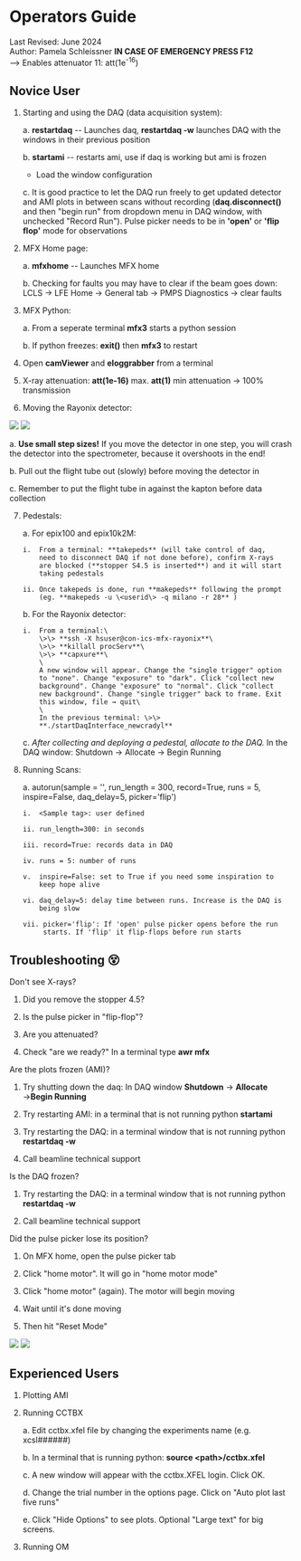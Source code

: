 # Operators Guide

Last Revised: June 2024  
Author: Pamela Schleissner
**IN CASE OF EMERGENCY PRESS F12**  
--> Enables attenuator 11: att(1e<sup>-16</sup>)

## Novice User

1.  Starting and using the DAQ (data acquisition system):

    a.  **restartdaq** -- Launches daq, **restartdaq -w** launches DAQ
        with the windows in their previous position

    b.  **startami** -- restarts ami, use if daq is working but ami is
        frozen

    - Load the window configuration

    c.  It is good practice to let the DAQ run freely to get updated
        detector and AMI plots in between scans without recording
        (**daq.disconnect()** and then "begin run" from dropdown menu in
        DAQ window, with unchecked "Record Run"). Pulse picker needs to
        be in **'open'** or **'flip flop'** mode for observations

2.  MFX Home page:

    a.  **mfxhome** -- Launches MFX home

    b.  Checking for faults you may have to clear if the beam goes down:
        LCLS → LFE Home → General tab → PMPS Diagnostics → clear faults

3.  MFX Python:

    a.  From a seperate terminal **mfx3** starts a python session

    b.  If python freezes: **exit()** then **mfx3** to restart

4.  Open **camViewer** and **eloggrabber** from a terminal

5.  X-ray attenuation: **att(1e-16)** max. **att(1)** min attenuation →
    100% transmission

6.  Moving the Rayonix detector:

![](./media/ops_guide_rayonix2.png)
![](./media/ops_guide_rayonix.png)

a.  **Use small step sizes!** If you move the detector in one step, you
    will crash the detector into the spectrometer, because it overshoots
    in the end!

b.  Pull out the flight tube out (slowly) before moving the detector in

c.  Remember to put the flight tube in against the kapton before data
    collection

7.  Pedestals:

    a.  For epix100 and epix10k2M:

        i.  From a terminal: **takepeds** (will take control of daq,
            need to disconnect DAQ if not done before), confirm X-rays
            are blocked (**stopper S4.5 is inserted**) and it will start
            taking pedestals

        ii. Once takepeds is done, run **makepeds** following the prompt
            (eg. **makepeds -u \<userid\> -q milano -r 28** )

    b.  For the Rayonix detector:

        i.  From a terminal:\
            \>\> **ssh -X hsuser@con-ics-mfx-rayonix**\
            \>\> **killall procServ**\
            \>\> **capxure**\
            \
            A new window will appear. Change the "single trigger" option
            to "none". Change "exposure" to "dark". Click "collect new
            background". Change "exposure" to "normal". Click "collect
            new background". Change "single trigger" back to frame. Exit
            this window, file → quit\
            \
            In the previous terminal: \>\>
            **./startDaqInterface_newcradyl**

    c.  *After collecting and deploying a pedestal, allocate to the
        DAQ.* In the DAQ window: Shutdown → Allocate → Begin Running

8.  Running Scans:

    a.  autorun(sample = '<SAMPLE TAG>', run_length = 300,
        record=True, runs = 5, inspire=False, daq_delay=5,
        picker='flip')

        i.  <Sample tag>: user defined

        ii. run_length=300: in seconds

        iii. record=True: records data in DAQ

        iv. runs = 5: number of runs

        v.  inspire=False: set to True if you need some inspiration to
            keep hope alive

        vi. daq_delay=5: delay time between runs. Increase is the DAQ is
            being slow

        vii. picker='flip': If 'open' pulse picker opens before the run
             starts. If 'flip' it flip-flops before run starts

## Troubleshooting 😵‍ 

Don't see X-rays?

1.  Did you remove the stopper 4.5?

2.  Is the pulse picker in "flip-flop"?

3.  Are you attenuated?

4.  Check "are we ready?" In a terminal type **awr mfx**

Are the plots frozen (AMI)?

1.  Try shutting down the daq: In DAQ window **Shutdown** → **Allocate**
    →**Begin Running**

2.  Try restarting AMI: in a terminal that is not running python
    **startami**

3.  Try restarting the DAQ: in a terminal window that is not running
    python **restartdaq -w**

4.  Call beamline technical support

Is the DAQ frozen?

1.  Try restarting the DAQ: in a terminal window that is not running
    python **restartdaq -w**

2.  Call beamline technical support

Did the pulse picker lose its position?

1.  On MFX home, open the pulse picker tab

2.  Click "home motor". It will go in "home motor mode"

3.  Click "home motor" (again). The motor will begin moving

4.  Wait until it's done moving

5.  Then hit "Reset Mode"

![](./media/ops_guide_pp.png)
![](./media/ops_guide_pp2.png)

## Experienced Users

1.  Plotting AMI

2.  Running CCTBX

    a.  Edit cctbx.xfel file by changing the experiments name (e.g.
        xcsl######)

    b.  In a terminal that is running python: **source
        \<path\>/cctbx.xfel**

    c.  A new window will appear with the cctbx.XFEL login. Click OK.

    d.  Change the trial number in the options page. Click on "Auto plot
        last five runs"

    e.  Click "Hide Options" to see plots. Optional "Large text" for big
        screens.

3.  Running OM

